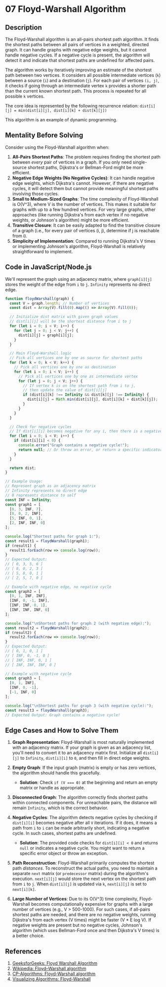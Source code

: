 # 07 Floyd-Warshall Algorithm

## Description

The Floyd-Warshall algorithm is an all-pairs shortest path algorithm. It finds the shortest paths between all pairs of vertices in a weighted, directed graph. It can handle graphs with negative edge weights, but it cannot handle negative cycles. If a negative cycle is present, the algorithm will detect it and indicate that shortest paths are undefined for affected pairs.

The algorithm works by iteratively improving an estimate of the shortest path between two vertices. It considers all possible intermediate vertices (`k`) between a source (`i`) and a destination (`j`). For each pair of vertices `(i, j)`, it checks if going through an intermediate vertex `k` provides a shorter path than the current known shortest path. This process is repeated for all possible `k` vertices.

The core idea is represented by the following recurrence relation:
`dist[i][j] = min(dist[i][j], dist[i][k] + dist[k][j])`

This algorithm is an example of dynamic programming.

## Mentality Before Solving

Consider using the Floyd-Warshall algorithm when:

1.  **All-Pairs Shortest Paths**: The problem requires finding the shortest path between *every* pair of vertices in a graph. If you only need single-source shortest paths, Dijkstra's or Bellman-Ford might be more efficient.
2.  **Negative Edge Weights (No Negative Cycles)**: It can handle negative edge weights, which Dijkstra's cannot. However, if there are negative cycles, it will detect them but cannot provide meaningful shortest paths involving those cycles.
3.  **Small to Medium-Sized Graphs**: The time complexity of Floyd-Warshall is O(V^3), where V is the number of vertices. This makes it suitable for graphs with up to a few hundred vertices. For very large graphs, other approaches (like running Dijkstra's from each vertex if no negative weights, or Johnson's algorithm) might be more efficient.
4.  **Transitive Closure**: It can be easily adapted to find the transitive closure of a graph (i.e., for every pair of vertices (i, j), determine if j is reachable from i).
5.  **Simplicity of Implementation**: Compared to running Dijkstra's V times or implementing Johnson's algorithm, Floyd-Warshall is relatively straightforward to implement.

## Code in JavaScript/Node.js

We'll represent the graph using an adjacency matrix, where `graph[i][j]` stores the weight of the edge from `i` to `j`. `Infinity` represents no direct edge.

```javascript
function floydWarshall(graph) {
  const V = graph.length; // Number of vertices
  const dist = Array(V).fill(0).map(() => Array(V).fill(0));

  // Initialize dist matrix with given graph values
  // dist[i][j] will be the shortest distance from i to j
  for (let i = 0; i < V; i++) {
    for (let j = 0; j < V; j++) {
      dist[i][j] = graph[i][j];
    }
  }

  // Main Floyd-Warshall logic
  // Pick all vertices one by one as source for shortest paths
  for (let k = 0; k < V; k++) {
    // Pick all vertices one by one as destination
    for (let i = 0; i < V; i++) {
      // Pick all vertices one by one as intermediate vertex
      for (let j = 0; j < V; j++) {
        // If vertex k is on the shortest path from i to j,
        // then update the value of dist[i][j]
        if (dist[i][k] !== Infinity && dist[k][j] !== Infinity) {
          dist[i][j] = Math.min(dist[i][j], dist[i][k] + dist[k][j]);
        }
      }
    }
  }

  // Check for negative cycles
  // If dist[i][i] becomes negative for any i, then there is a negative cycle
  for (let i = 0; i < V; i++) {
    if (dist[i][i] < 0) {
      console.error("Graph contains a negative cycle!");
      return null; // Or throw an error, or return a specific indicator
    }
  }

  return dist;
}

// Example Usage:
// Represent graph as an adjacency matrix
// Infinity represents no direct edge
// 0 represents distance to self
const INF = Infinity;
const graph1 = [
  [0, 3, INF, 7],
  [8, 0, 2, INF],
  [5, INF, 0, 1],
  [2, INF, INF, 0]
];

console.log("Shortest paths for graph 1:");
const result1 = floydWarshall(graph1);
if (result1) {
  result1.forEach(row => console.log(row));
}
// Expected Output:
// [ 0, 3, 5, 6 ]
// [ 8, 0, 2, 3 ]
// [ 5, 8, 0, 1 ]
// [ 2, 5, 7, 0 ]

// Example with negative edge, no negative cycle
const graph2 = [
  [0, 1, INF, INF],
  [INF, 0, -1, INF],
  [INF, INF, 0, 1],
  [INF, INF, INF, 0]
];

console.log("\nShortest paths for graph 2 (with negative edge):");
const result2 = floydWarshall(graph2);
if (result2) {
  result2.forEach(row => console.log(row));
}
// Expected Output:
// [ 0, 1, 0, 1 ]
// [ INF, 0, -1, 0 ]
// [ INF, INF, 0, 1 ]
// [ INF, INF, INF, 0 ]

// Example with negative cycle
const graph3 = [
  [0, 1, INF],
  [INF, 0, -1],
  [-1, INF, 0]
];

console.log("\nShortest paths for graph 3 (with negative cycle):");
const result3 = floydWarshall(graph3);
// Expected Output: Graph contains a negative cycle!
```

## Edge Cases and How to Solve Them

1.  **Graph Representation**: Floyd-Warshall is most naturally implemented with an adjacency matrix. If your graph is given as an adjacency list, you'll need to convert it to an adjacency matrix first. Initialize all `dist[i][j]` to `Infinity`, `dist[i][i]` to `0`, and then fill in direct edge weights.

2.  **Empty Graph**: If the input graph (matrix) is empty or has zero vertices, the algorithm should handle this gracefully.

    *   **Solution**: Check `if (V === 0)` at the beginning and return an empty matrix or handle as appropriate.

3.  **Disconnected Graph**: The algorithm correctly finds shortest paths within connected components. For unreachable pairs, the distance will remain `Infinity`, which is the correct behavior.

4.  **Negative Cycles**: The algorithm detects negative cycles by checking if `dist[i][i]` becomes negative after all `V` iterations. If it does, it means a path from `i` to `i` can be made arbitrarily short, indicating a negative cycle. In such cases, shortest paths are undefined.

    *   **Solution**: The provided code checks for `dist[i][i] < 0` and returns `null` or indicates a negative cycle. You might want to return a specific error object or throw an exception.

5.  **Path Reconstruction**: Floyd-Warshall primarily computes the shortest path *distances*. To reconstruct the actual paths, you need to maintain a separate `next` matrix (or `predecessor` matrix) during the algorithm's execution. `next[i][j]` would store the next vertex on the shortest path from `i` to `j`. When `dist[i][j]` is updated via `k`, `next[i][j]` is set to `next[i][k]`.

6.  **Large Number of Vertices**: Due to its O(V^3) time complexity, Floyd-Warshall becomes computationally expensive for graphs with a large number of vertices (e.g., V > 500-1000). For such cases, if all-pairs shortest paths are needed, and there are no negative weights, running Dijkstra's from each vertex (V times) might be faster (V * E log V). If negative weights are present but no negative cycles, Johnson's algorithm (which uses Bellman-Ford once and then Dijkstra's V times) is a better choice.

## References

1.  [GeeksforGeeks: Floyd Warshall Algorithm](https://www.geeksforgeeks.org/floyd-warshall-algorithm-dp-16/)
2.  [Wikipedia: Floyd–Warshall algorithm](https://en.wikipedia.org/wiki/Floyd%E2%80%93Warshall_algorithm)
3.  [CP-Algorithms: Floyd-Warshall algorithm](https://cp-algorithms.com/graph/floyd-warshall.html)
4.  [Visualizing Algorithms: Floyd-Warshall](https://www.cs.usfca.edu/~galles/visualization/FloydWarshall.html)


